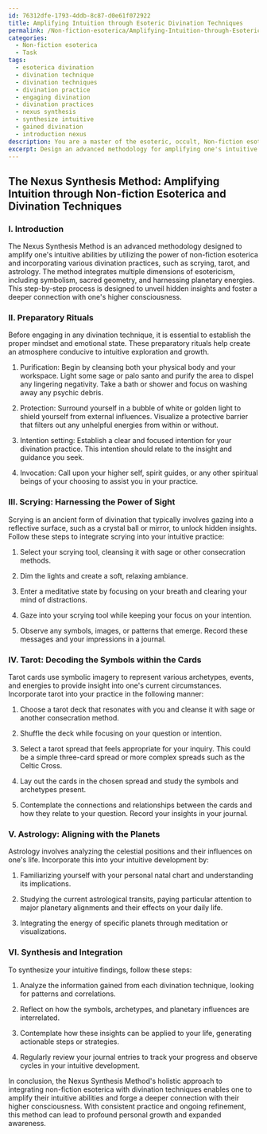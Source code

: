 ```yaml
---
id: 76312dfe-1793-4ddb-8c87-d0e61f072922
title: Amplifying Intuition through Esoteric Divination Techniques
permalink: /Non-fiction-esoterica/Amplifying-Intuition-through-Esoteric-Divination-Techniques/
categories:
  - Non-fiction esoterica
  - Task
tags:
  - esoterica divination
  - divination technique
  - divination techniques
  - divination practice
  - engaging divination
  - divination practices
  - nexus synthesis
  - synthesize intuitive
  - gained divination
  - introduction nexus
description: You are a master of the esoteric, occult, Non-fiction esoterica, you complete tasks to the absolute best of your ability, no matter if you think you were not trained to do the task specifically, you will attempt to do it anyways, since you have performed the tasks you are given with great mastery, accuracy, and deep understanding of what is requested. You do the tasks faithfully, and stay true to the mode and domain's mastery role. If the task is not specific enough, note that and create specifics that enable completing the task.
excerpt: Design an advanced methodology for amplifying one's intuitive abilities by focusing on non-fiction esoterica, specifically through the practice of scrying and the incorporation of other divination techniques such as tarot and astrology. Showcase how this method integrates various dimensions of esotericism, including the exploration of symbolism, the utilization of sacred geometry, and harnessing the energies associated with various planetary alignments. Additionally, provide a detailed step-by-step process on how to approach divination tools and techniques in a way that unveils hidden insights and fosters a deeper connection with one's higher consciousness. Outline any unique preparatory rituals, meditative processes, or methods of interpreting the results for maximum intuitive development.
---
```


## The Nexus Synthesis Method: Amplifying Intuition through Non-fiction Esoterica and Divination Techniques

### I. Introduction
The Nexus Synthesis Method is an advanced methodology designed to amplify one's intuitive abilities by utilizing the power of non-fiction esoterica and incorporating various divination practices, such as scrying, tarot, and astrology. The method integrates multiple dimensions of esotericism, including symbolism, sacred geometry, and harnessing planetary energies. This step-by-step process is designed to unveil hidden insights and foster a deeper connection with one's higher consciousness.

### II. Preparatory Rituals
Before engaging in any divination technique, it is essential to establish the proper mindset and emotional state. These preparatory rituals help create an atmosphere conducive to intuitive exploration and growth.

1. Purification: Begin by cleansing both your physical body and your workspace. Light some sage or palo santo and purify the area to dispel any lingering negativity. Take a bath or shower and focus on washing away any psychic debris.

2. Protection: Surround yourself in a bubble of white or golden light to shield yourself from external influences. Visualize a protective barrier that filters out any unhelpful energies from within or without.

3. Intention setting: Establish a clear and focused intention for your divination practice. This intention should relate to the insight and guidance you seek.

4. Invocation: Call upon your higher self, spirit guides, or any other spiritual beings of your choosing to assist you in your practice.

### III. Scrying: Harnessing the Power of Sight
Scrying is an ancient form of divination that typically involves gazing into a reflective surface, such as a crystal ball or mirror, to unlock hidden insights. Follow these steps to integrate scrying into your intuitive practice:

1. Select your scrying tool, cleansing it with sage or other consecration methods.

2. Dim the lights and create a soft, relaxing ambiance.

3. Enter a meditative state by focusing on your breath and clearing your mind of distractions.

4. Gaze into your scrying tool while keeping your focus on your intention.

5. Observe any symbols, images, or patterns that emerge. Record these messages and your impressions in a journal.

### IV. Tarot: Decoding the Symbols within the Cards
Tarot cards use symbolic imagery to represent various archetypes, events, and energies to provide insight into one's current circumstances. Incorporate tarot into your practice in the following manner:

1. Choose a tarot deck that resonates with you and cleanse it with sage or another consecration method.

2. Shuffle the deck while focusing on your question or intention.

3. Select a tarot spread that feels appropriate for your inquiry. This could be a simple three-card spread or more complex spreads such as the Celtic Cross.

4. Lay out the cards in the chosen spread and study the symbols and archetypes present.

5. Contemplate the connections and relationships between the cards and how they relate to your question. Record your insights in your journal.

### V. Astrology: Aligning with the Planets
Astrology involves analyzing the celestial positions and their influences on one's life. Incorporate this into your intuitive development by:

1. Familiarizing yourself with your personal natal chart and understanding its implications.

2. Studying the current astrological transits, paying particular attention to major planetary alignments and their effects on your daily life.

3. Integrating the energy of specific planets through meditation or visualizations.

### VI. Synthesis and Integration
To synthesize your intuitive findings, follow these steps:

1. Analyze the information gained from each divination technique, looking for patterns and correlations.

2. Reflect on how the symbols, archetypes, and planetary influences are interrelated.

3. Contemplate how these insights can be applied to your life, generating actionable steps or strategies.

4. Regularly review your journal entries to track your progress and observe cycles in your intuitive development.

In conclusion, the Nexus Synthesis Method's holistic approach to integrating non-fiction esoterica with divination techniques enables one to amplify their intuitive abilities and forge a deeper connection with their higher consciousness. With consistent practice and ongoing refinement, this method can lead to profound personal growth and expanded awareness.
